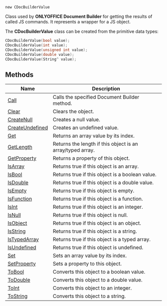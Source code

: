`new CDocBuilderValue`

Class used by **ONLYOFFICE Document Builder** for getting the results of called JS commands. It represents a wrapper for a JS object.

The **CDocBuilderValue** class can be created from the primitive data types:

```cpp
CDocBuilderValue(bool value);
CDocBuilderValue(int value);
CDocBuilderValue(unsigned int value);
CDocBuilderValue(double value);
CDocBuilderValue(String^ value);
```

## Methods

| Name                                        | Description                                                |
| ------------------------------------------- | ---------------------------------------------------------- |
| [Call](Call/index.md)                       | Calls the specified Document Builder method.               |
| [Clear](Clear/index.md)                     | Clears the object.                                         |
| [CreateNull](CreateNull/index.md)           | Creates a null value.                                      |
| [CreateUndefined](CreateUndefined/index.md) | Creates an undefined value.                                |
| [Get](Get/index.md)                         | Returns an array value by its index.                       |
| [GetLength](GetLength/index.md)             | Returns the length if this object is an array/typed array. |
| [GetProperty](GetProperty/index.md)         | Returns a property of this object.                         |
| [IsArray](IsArray/index.md)                 | Returns true if this object is an array.                   |
| [IsBool](IsBool/index.md)                   | Returns true if this object is a boolean value.            |
| [IsDouble](IsDouble/index.md)               | Returns true if this object is a double value.             |
| [IsEmpty](IsEmpty/index.md)                 | Returns true if this object is empty.                      |
| [IsFunction](IsFunction/index.md)           | Returns true if this object is a function.                 |
| [IsInt](IsInt/index.md)                     | Returns true if this object is an integer.                 |
| [IsNull](IsNull/index.md)                   | Returns true if this object is null.                       |
| [IsObject](IsObject/index.md)               | Returns true if this object is an object.                  |
| [IsString](IsString/index.md)               | Returns true if this object is a string.                   |
| [IsTypedArray](IsTypedArray/index.md)       | Returns true if this object is a typed array.              |
| [IsUndefined](IsUndefined/index.md)         | Returns true if this object is undefined.                  |
| [Set](Set/index.md)                         | Sets an array value by its index.                          |
| [SetProperty](SetProperty/index.md)         | Sets a property to this object.                            |
| [ToBool](ToBool/index.md)                   | Converts this object to a boolean value.                   |
| [ToDouble](ToDouble/index.md)               | Converts this object to a double value.                    |
| [ToInt](ToInt/index.md)                     | Converts this object to an integer.                        |
| [ToString](ToString/index.md)               | Converts this object to a string.                          |
